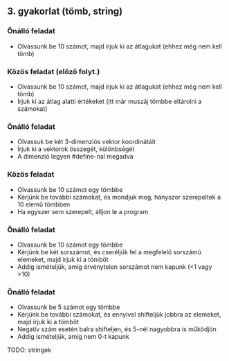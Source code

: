 ## 3. gyakorlat (tömb, string)

### Önálló feladat
- Olvassunk be 10 számot, majd írjuk ki az átlagukat (ehhez még nem kell tömb)

### Közös feladat (előző folyt.)
- Olvassunk be 10 számot, majd írjuk ki az átlagukat (ehhez még nem kell tömb)
- Írjuk ki az átlag alatti értékeket (itt már muszáj tömbbe eltárolni a számokat)

### Önálló feladat
- Olvassuk be két 3-dimenziós vektor koordinátáit
- Írjuk ki a vektorok összegét, különbségét
- A dimenzió legyen #define-nal megadva

### Közös feladat
- Olvassunk be 10 számot egy tömbbe
- Kérjünk be további számokat, és mondjuk meg, hányszor szerepeltek a 10 elemű tömbben
- Ha egyszer sem szerepelt, álljon le a program

### Önálló feladat
- Olvassunk be 10 számot egy tömbbe
- Kérjünk be két sorszámot, és cseréljük fel a megfelelő sorszámú elemeket, majd írjuk ki a tömböt
- Addig ismételjük, amíg érvénytelen sorszámot nem kapunk (<1 vagy >10)

### Önálló feladat
- Olvassunk be 5 számot egy tömbbe
- Kérjünk be további számokat, és ennyivel shifteljük jobbra az elemeket, majd írjuk ki a tömböt
- Negatív szám esetén balra shifteljen, és 5-nél nagyobbra is működjön
- Addig ismételjük, amíg nem 0-t kapunk

TODO: stringek
